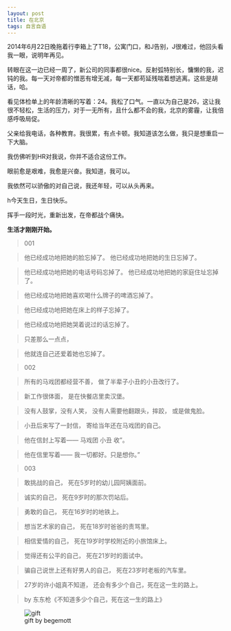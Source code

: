 ```yaml
---
layout: post
title: 在北京
tags: 自言自语
---
```




2014年6月22日晚拖着行李箱上了T18，公寓门口，和J告别，J很难过，他回头看我一眼，说明年再见。

转眼在这一边已经一周了，新公司的同事都很nice。反射弧特别长，慵懒的我，迟钝的我。每一天对帝都的憎恶有增无减，每一天都苟延残喘着想逃离。这些是胡话，哈。

看见体检单上的年龄清晰的写着：24。我松了口气。一直以为自己是26，这让我很不轻松，生活的压力，对于一无所有，且什么都不会的我，北京的雾霾，让我倍感呼吸局促。

父亲给我电话，各种教育。我很累，有点卡顿。我知道该怎么做，我只是想重启一下大脑。

我仿佛听到HR对我说，你并不适合这份工作。

眼前愈是艰难，我愈是兴奋。我知道，我可以。

我依然可以骄傲的对自己说，我还年轻，可以从头再来。

h今天生日，生日快乐。

挥手一段时光，重新出发，在帝都战个痛快。


<strong>生活才刚刚开始。</strong>


>001

>他已经成功地把她的脸忘掉了。
>他已经成功地把她的生日忘掉了。

>他已经成功地把她的电话号码忘掉了。
>他已经成功地把她的家庭住址忘掉了。

>他已经成功地把她喜欢喝什么牌子的啤酒忘掉了。

>他已经成功地把她在床上的样子忘掉了。

>他已经成功地把她哭着说过的话忘掉了。

>只差那么一点点，

>他就连自己还爱着她也忘掉了。


>002

>所有的马戏团都经营不善，
>做了半辈子小丑的小丑改行了。

>新工作很体面，
>是在快餐店里卖汉堡。

>没有人鼓掌，没有人笑，
>没有人需要他翻跟头，摔跤，
>或是做鬼脸。

>小丑后来写了一封信，
>寄给当年还在马戏团的自己。


>他在信封上写着——
>马戏团 小丑 收”。

>他在信里写着——
>我一切都好。只是想你。”


>003

>敢挑战的自己，
>死在5岁时的幼儿园阿姨面前。

>诚实的自己，
>死在9岁时的那次罚站后。

>勇敢的自己，
>死在16岁时的地铁上。

>想当艺术家的自己，
>死在18岁时爸爸的责骂里。

>相信爱情的自己，
>死在19岁时学校附近的小旅馆床上。

>觉得还有公平的自己，
>死在21岁时的面试中。

>骗自己说世上还有好男人的自己，
>死在23岁时老板的汽车里。

>27岁的许小姐真不知道，
>还会有多少个自己，死在这一生的路上。

>by 东东枪《不知道多少个自己，死在这一生的路上》

<figure><img src="http://paddingme.qiniudn.com/gift_by_begemott.jpg" alt="gift"><figcaption>gift by begemott</figcaption></figure>